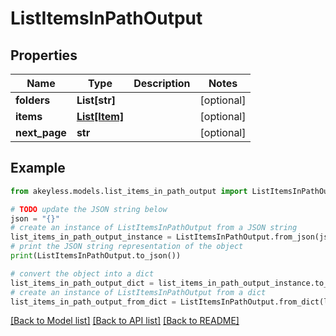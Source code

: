 # ListItemsInPathOutput


## Properties

Name | Type | Description | Notes
------------ | ------------- | ------------- | -------------
**folders** | **List[str]** |  | [optional] 
**items** | [**List[Item]**](Item.md) |  | [optional] 
**next_page** | **str** |  | [optional] 

## Example

```python
from akeyless.models.list_items_in_path_output import ListItemsInPathOutput

# TODO update the JSON string below
json = "{}"
# create an instance of ListItemsInPathOutput from a JSON string
list_items_in_path_output_instance = ListItemsInPathOutput.from_json(json)
# print the JSON string representation of the object
print(ListItemsInPathOutput.to_json())

# convert the object into a dict
list_items_in_path_output_dict = list_items_in_path_output_instance.to_dict()
# create an instance of ListItemsInPathOutput from a dict
list_items_in_path_output_from_dict = ListItemsInPathOutput.from_dict(list_items_in_path_output_dict)
```
[[Back to Model list]](../README.md#documentation-for-models) [[Back to API list]](../README.md#documentation-for-api-endpoints) [[Back to README]](../README.md)


